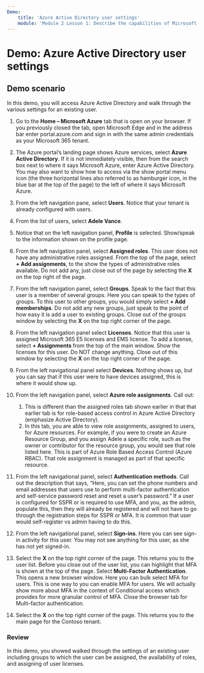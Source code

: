 ```yaml
---
Demo:
    title: 'Azure Active Directory user settings'
    module: 'Module 2 Lesson 1: Describe the capabilities of Microsoft Identity and access management solutions: Explore the services and identity types of Azure AD'
---
```


# Demo: Azure Active Directory user settings

## Demo scenario

In this demo, you will access Azure Active Directory and walk through the various settings for an existing user.

1. Go to the **Home – Microsoft Azure** tab that is open on your browser.  If you previously closed the tab, open Microsoft Edge and in the address bar enter portal.azure.com and sign in with the same admin credentials as your Microsoft 365 tenant.

1. The Azure portal’s landing page shows Azure services, select **Azure Active Directory**. If it is not immediately visible, then from the search box next to where it says Microsoft Azure, enter Azure Active Directory.  You may also want to show how to access via the show portal menu icon (the three horizontal lines also referred to as hamburger icon, in the blue bar at the top of the page) to the left of where it says Microsoft Azure.

1. From the left navigation pane, select **Users**. Notice that your tenant is already configured with users.

1. From the list of users, select **Adele Vance**.

1. Notice that on the left navigation panel, **Profile** is selected.  Show/speak to the information shown on the profile page.

1. From the left navigation panel, select **Assigned roles**.  This user does not have any administrative roles assigned.  From the top of the page, select **+ Add assignments**, to the show the types of administrative roles available.  Do not add any, just close out of the page by selecting the **X** on the top right of the page.

1. From the left navigation panel, select **Groups**.  Speak to the fact that this user is a member of several groups.  Here you can speak to the types of groups.  To this user to other groups, you would simply select **+ Add memberships**.  Do not add any new groups, just speak to the point of how easy it is add a user to existing groups. Close out of the groups window by selecting the **X** on the top right corner of the page.

1. From the left navigation panel select **Licenses**. Notice that this user is assigned Microsoft 365 E5 licenses and EMS license.  To add a license, select **+ Assignments** from the top of the main window.  Show the licenses for this user. Do NOT change anything.  Close out of this window by selecting the **X** on the top right corner of the page.

1. From the left navigational panel select **Devices**.  Nothing shows up, but you can say that if this user were to have devices assigned, this is where it would show up.

1. From the left navigation panel, select **Azure role assignments**.  Call out:
    1. This is different than the assigned roles tab shown earlier in that that earlier tab is for role-based access control in Azure Active Directory (emphasize Active Directory).
    1. In this tab, you are able to view role assignments, assigned to users, for Azure resources. For example, if you were to create an Azure Resource Group, and you assign Adele a specific role, such as the owner or contributor for the resource group, you would see that role listed here. This is part of Azure Role Based Access Control (Azure RBAC). That role assignment is managed as part of that specific resource.

1. From the left navigational panel, select **Authentication methods**.  Call out the description that says, “Here, you can set the phone numbers and email addresses that users use to perform multi-factor authentication and self-service password reset and reset a user’s password.” If a user is configured for SSPR or is required to use MFA, and you, as the admin, populate this, then they will already be registered and will not have to go through the registration steps for SSPR or MFA.  It is common that user would self-register vs admin having to do this.

1. From the left navigational panel, select **Sign-ins**.  Here you can see sign-in activity for this user.  You may not see anything for this user, as she has not yet signed-in.

1. Select the **X** on the top right corner of the page. This returns you to the user list.  Before you close out of the user list, you can highlight that MFA is shown at the top of the page.  Select **Multi-Factor Authentication**.  This opens a new browser window.  Here you can bulk select MFA for users.  This is one way to you can enable MFA for users.  We will actually show more about MFA in the context of Conditional access which provides for more granular control of MFA.  Close the browser tab for Multi-factor authentication.

1. Select the **X** on the top right corner of the page. This returns you to the main page for the Contoso tenant.

### Review

In this demo, you showed walked through the settings of an existing user including groups to which the user can be assigned, the availability of roles, and assigning of user licenses.
